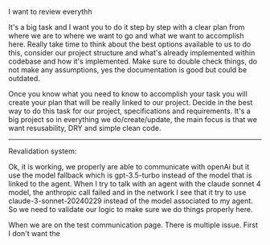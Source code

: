I want to review everythh


It's a big task and I want you to do it step by step with a clear plan from where we are to where we want to go and what we want to accomplish here.
Really take time to think about the best options available to us to do this, consider our project structure and what's already implemented within codebase and how it's implemented. Make sure to double check things, do not make any assumptions, yes the documentation is good but could be outdated. 

Once you know what you need to know to accomplish your task you will create your plan that will be really linked to our project.
Decide in the best way to do this task for our project, specifications and requirements. 
It's a big project so in everything we do/create/update, the main focus is that we want resusability, DRY and simple clean code.



------


Revalidation system:

 

 Ok, it is working, we properly are able to communicate with openAi but it use the model fallback which is gpt-3.5-turbo instead of the model that is linked to the agent.
 When I try to talk with an agent with the claude sonnet 4 model, the anthropic call failed and in the network I see that it try to use claude-3-sonnet-20240229 instead of the model associated to my agent.
 So we need to validate our logic to make sure we do things properly here. 

When we are on the test communication page. 
There is multiple issue.
First I don't want the 